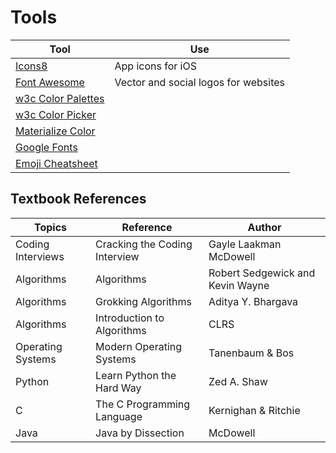 # Tools

| Tool                                                                                    | Use                                  |
| --------------------------------------------------------------------------------------- | ------------------------------------ |
| [Icons8](https://icons8.com/ )                                                          | App icons for iOS                    |
| [Font Awesome](https://fontawesome.com/)                                                | Vector and social logos for websites |
| [w3c Color Palettes](https://www.w3schools.com/colors/colors_palettes.asp)              |
| [w3c Color Picker](https://www.w3schools.com/colors/colors_picker.asp)                  |
| [Materialize Color](https://materializecss.com/color.html)                              |
| [Google Fonts](https://fonts.google.com/)                                               |
| [Emoji Cheatsheet](https://github.com/ikatyang/emoji-cheat-sheet/blob/master/README.md) |

## Textbook References

| Topics            | Reference                     | Author                           |
| ----------------- | ----------------------------- | -------------------------------- |
| Coding Interviews | Cracking the Coding Interview | Gayle Laakman McDowell           |
| Algorithms        | Algorithms                    | Robert Sedgewick and Kevin Wayne |
| Algorithms        | Grokking Algorithms           | Aditya Y. Bhargava               |
| Algorithms        | Introduction to Algorithms    | CLRS                             |
| Operating Systems | Modern Operating Systems      | Tanenbaum & Bos                  |
| Python            | Learn Python the Hard Way     | Zed A. Shaw                      |
| C                 | The C Programming Language    | Kernighan & Ritchie              |
| Java              | Java by Dissection            | McDowell                         |
